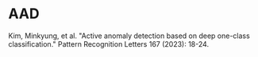 # AAD
Kim, Minkyung, et al. "Active anomaly detection based on deep one-class classification." Pattern Recognition Letters 167 (2023): 18-24.

